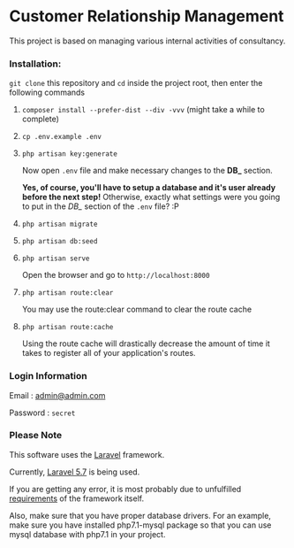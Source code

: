 # Customer Relationship Management

This project is based on managing various internal activities of consultancy.

### Installation:

`git clone` this repository and `cd` inside the project root, then enter the following commands

1. `composer install --prefer-dist --div -vvv` (might take a while to complete)

2. `cp .env.example .env`

3. `php artisan key:generate`

    Now open `.env` file and make necessary changes to the **DB_** section.
    
    **Yes, of course, you'll have to setup a database and it's user already before the next step!**
    Otherwise, exactly what settings were you going to put in the _DB\__ section of the `.env` file? :P

4. `php artisan migrate`

5. `php artisan db:seed`

6. `php artisan serve`

    Open the browser and go to `http://localhost:8000`

7. `php artisan route:clear`

    You may use the route:clear command to clear the route cache

8. `php artisan route:cache`

    Using the route cache will drastically decrease the amount of time it takes to register all of your application's routes. 

### Login Information

Email : admin@admin.com

Password : `secret`

### Please Note

This software uses the [Laravel](https://laravel.com/ "Laravel") framework.

Currently, [Laravel 5.7](https://laravel.com/docs/5.7 "Laravel 5.7") is being used.

If you are getting any error, it is most probably due to 
unfulfilled [requirements](https://laravel.com/docs/5.7#server-requirements "Server Requirements") 
of the framework itself.

Also, make sure that you have proper database drivers. For an example, make sure 
you have installed php7.1-mysql package so that you can use mysql database with php7.1 in your project.